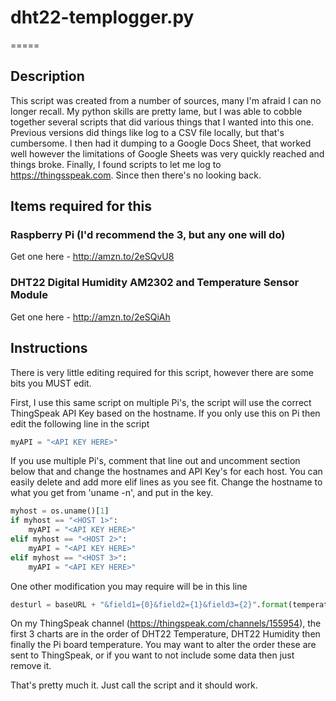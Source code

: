 # dht22-templogger.py
=====

## Description

This script was created from a number of sources, many I'm afraid I can no longer recall.  My python skills are pretty lame, but I was able to cobble together several scripts that did various things that I wanted into this one.  Previous versions did things like log to a CSV file locally, but that's cumbersome.  I then had it dumping to a Google Docs Sheet, that worked well however the limitations of Google Sheets was very quickly reached and things broke.  Finally, I found scripts to let me log to https://thingsspeak.com.  Since then there's no looking back.

## Items required for this

### Raspberry Pi (I'd recommend the 3, but any one will do)
Get one here - http://amzn.to/2eSQvU8

### DHT22 Digital Humidity AM2302 and Temperature Sensor Module
Get one here - http://amzn.to/2eSQiAh

## Instructions

There is very little editing required for this script, however there are some bits you MUST edit.

First, I use this same script on multiple Pi's, the script will use the correct ThingSpeak API Key based on the hostname.  If you only use this on Pi then edit the following line in the script

```python
myAPI = "<API KEY HERE>"
```

If you use multiple Pi's, comment that line out and uncomment section below that and change the hostnames and API Key's for each host.  You can easily delete and add more elif lines as you see fit.   Change the hostname to what you get from 'uname -n', and put in the key.

```python
myhost = os.uname()[1]
if myhost == "<HOST 1>":
	myAPI = "<API KEY HERE>"
elif myhost == "<HOST 2>":
	myAPI = "<API KEY HERE>"
elif myhost == "<HOST 3>":
	myAPI = "<API KEY HERE>"
```

One other modification you may require will be in this line

```python
desturl = baseURL + "&field1={0}&field2={1}&field3={2}".format(temperature,humidity,boardtemp)
```
On my ThingSpeak channel (https://thingspeak.com/channels/155954), the first 3 charts are in the order of DHT22 Temperature, DHT22 Humidity then finally the Pi board temperature.  You may want to alter the order these are sent to ThingSpeak, or if you want to not include some data then just remove it.


That's pretty much it.  Just call the script and it should work.
